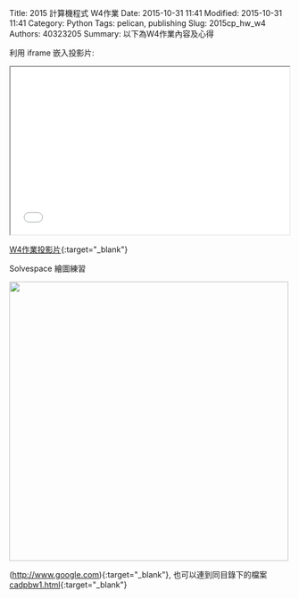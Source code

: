 Title: 2015 計算機程式 W4作業
Date: 2015-10-31 11:41
Modified: 2015-10-31 11:41
Category: Python
Tags: pelican, publishing
Slug: 2015cp_hw_w4
Authors: 40323205
Summary: 以下為W4作業內容及心得

利用 iframe 嵌入投影片:

<iframe src="simplest2.html" width="500" height="300"></iframe>

[W4作業投影片](simplest2.html){:target="_blank"}

Solvespace 繪圖練習

<img src="https://copy.com/BjqjnqZv0tKL3Iog" width="500" ></img>

(http://www.google.com){:target="_blank"}, 也可以連到同目錄下的檔案 [cadpbw1.html](cadpbw1.html){:target="_blank"}